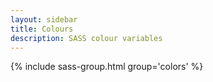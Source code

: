 ```yaml
---
layout: sidebar
title: Colours
description: SASS colour variables
---
```


{% include sass-group.html group='colors' %}